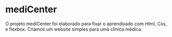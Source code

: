 # mediCenter

O projeto mediCenter foi elaborado para fixar o aprendixado com Html, Css, e flexbox.
Criamos um website simples para uma clínica médica.
